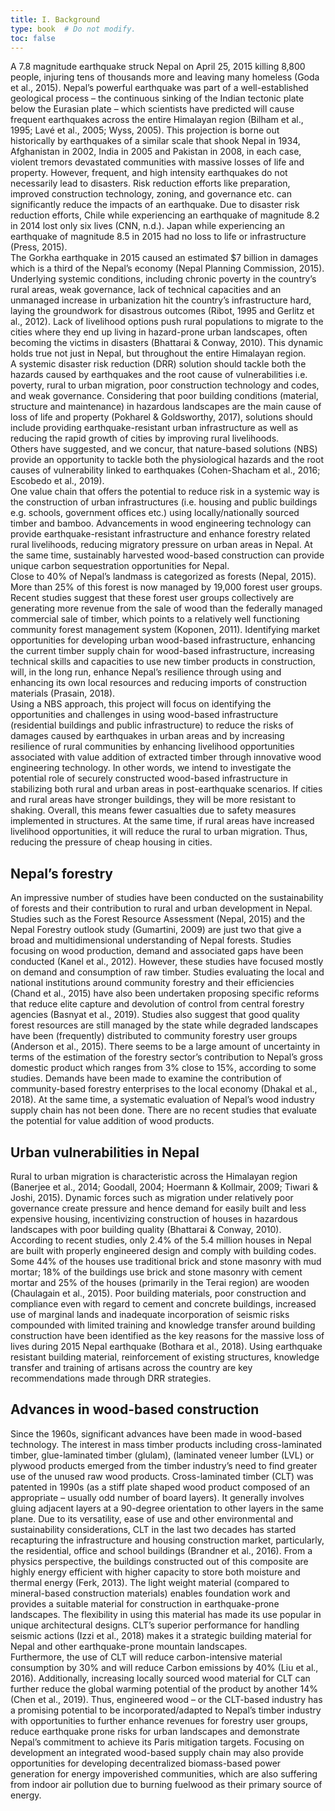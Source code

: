 ```yaml
---
title: I. Background
type: book  # Do not modify.
toc: false
---
```

A 7.8 magnitude earthquake struck Nepal on April 25, 2015 killing 8,800 people, injuring tens of thousands more and leaving many homeless (Goda et al., 2015). 
Nepal’s powerful earthquake was part of a well-established geological process – the continuous sinking of the Indian tectonic plate below the Eurasian plate – 
which scientists have predicted will cause frequent earthquakes across the entire Himalayan region (Bilham et al., 1995; Lavé et al., 2005; Wyss, 2005). 
This projection is borne out historically by earthquakes of a similar scale that shook Nepal in 1934, Afghanistan in 2002, India in 2005 and Pakistan in 2008, 
in each case, violent tremors devastated communities with massive losses of life and property. However, frequent, and high intensity earthquakes do not necessarily 
lead to disasters. Risk reduction efforts like preparation, improved construction technology, zoning, and governance etc. can significantly reduce the impacts of an 
earthquake. Due to disaster risk reduction efforts, Chile while experiencing an earthquake of magnitude 8.2 in 2014 lost only six lives (CNN, n.d.). 
Japan while experiencing an earthquake of magnitude 8.5 in 2015 had no loss to life or infrastructure (Press, 2015).\
The Gorkha earthquake in 2015 caused an estimated $7 billion in damages  which is a third of the Nepal’s economy (Nepal Planning Commission, 2015). 
Underlying systemic conditions, including chronic poverty in the country’s rural areas, weak governance, lack of technical capacities and an unmanaged 
increase in urbanization hit the country’s infrastructure hard, laying the groundwork for disastrous outcomes (Ribot, 1995 and Gerlitz et al., 2012). 
Lack of livelihood options push rural populations to migrate to the cities where they end up living in hazard-prone urban landscapes, often becoming 
the victims in disasters  (Bhattarai & Conway, 2010). This dynamic holds true not just in Nepal, but throughout the entire Himalayan region.\
A systemic disaster risk reduction (DRR) solution should tackle both the hazards caused by earthquakes and the root cause of vulnerabilities i.e. poverty, 
rural to urban migration, poor construction technology and codes, and weak governance. Considering that poor building conditions (material, structure and 
maintenance) in hazardous landscapes are the main cause of loss of life and property (Pokharel & Goldsworthy, 2017), solutions should include providing 
earthquake-resistant urban infrastructure as well as reducing the rapid growth of cities by improving rural livelihoods. \
Others have suggested, and we concur, that nature-based solutions (NBS) provide an opportunity to tackle both the physiological hazards and the root 
causes of vulnerability linked to earthquakes (Cohen-Shacham et al., 2016; Escobedo et al., 2019).\
One value chain that offers the potential to reduce risk in a systemic way is the construction of urban infrastructures (i.e. housing and public buildings 
e.g. schools, government offices etc.) using locally/nationally sourced timber and bamboo. Advancements in wood engineering technology can provide 
earthquake-resistant infrastructure and enhance forestry related rural livelihoods, reducing migratory pressure on urban areas in Nepal. 
At the same time, sustainably harvested wood-based construction can provide unique carbon sequestration opportunities for Nepal.\
Close to 40% of Nepal’s landmass is categorized as forests (Nepal, 2015). More than 25% of this forest is now managed by 19,000 forest user groups. 
Recent studies suggest that these forest user groups collectively are generating more revenue from the sale of wood than the federally managed 
commercial sale of timber, which points to a relatively well functioning community forest management system (Koponen, 2011). Identifying market 
opportunities for developing urban wood-based infrastructure, enhancing the current timber supply chain for wood-based infrastructure, increasing 
technical skills and capacities to use new timber products in construction, will, in the long run, enhance Nepal’s resilience through using and 
enhancing its own local resources and reducing imports of construction  materials (Prasain, 2018).\
Using a NBS approach, this project will focus on identifying the opportunities and challenges in using wood-based infrastructure (residential buildings 
and public infrastructure) to reduce the risks of damages caused by earthquakes in urban areas and by increasing resilience of rural communities by 
enhancing livelihood opportunities associated with value addition of extracted timber through innovative wood engineering technology. In other words, 
we intend to investigate the potential role of securely constructed wood-based infrastructure in stabilizing both rural and urban areas in post-earthquake 
scenarios. If cities and rural areas have stronger buildings, they will be more resistant to shaking. Overall, this means fewer casualties due to safety 
measures implemented in structures. At the same time, if rural areas have increased livelihood opportunities, it will reduce the rural to urban migration. 
Thus, reducing the pressure of cheap housing in cities.

## Nepal’s forestry

An impressive number of studies have been conducted on the sustainability of forests and their contribution to rural and urban 
development in Nepal. Studies such as the Forest Resource Assessment (Nepal, 2015) and the Nepal Forestry outlook study (Gumartini, 2009) are just 
two  that give a broad and multidimensional understanding of Nepal forests. Studies focusing on wood production, demand and associated gaps have been 
conducted (Kanel et al., 2012). However, these studies have focused mostly on demand and consumption of raw timber. Studies evaluating the local and 
national institutions around community forestry and their efficiencies (Chand et al., 2015) have also been undertaken proposing specific reforms that 
reduce elite capture and devolution of control from central forestry agencies (Basnyat et al., 2019). Studies also suggest that good quality forest 
resources are still managed by the state while degraded landscapes have been (frequently) distributed to community forestry user groups (Anderson et al., 2015). 
There seems to be a large amount of uncertainty in terms of the estimation of the forestry sector’s contribution to Nepal’s gross domestic product which 
ranges from 3% close to 15%, according to some studies. Demands have been made to examine the contribution of community-based forestry enterprises to the 
local economy (Dhakal et al., 2018). At the same time, a systematic evaluation of Nepal’s wood industry supply chain has not been done. There are no recent 
studies that evaluate the potential for value addition of wood products.

## Urban vulnerabilities in Nepal

Rural to urban migration is characteristic across the Himalayan region (Banerjee et al., 2014; Goodall, 2004; 
Hoermann & Kollmair, 2009; Tiwari & Joshi, 2015). Dynamic forces such as migration under relatively poor governance create pressure and hence demand for 
easily built and less expensive housing, incentivizing construction of houses in hazardous landscapes with poor building quality (Bhattarai & Conway, 2010). 
According to recent studies, only 2.4% of the 5.4 million houses in Nepal are built with properly engineered design and comply with building codes. 
Some 44% of the houses use traditional brick and stone masonry with mud mortar; 18% of the buildings use brick and stone masonry with cement mortar 
and 25% of the houses (primarily in the Terai region) are wooden (Chaulagain et al., 2015).  Poor building materials, poor construction and compliance 
even with regard to cement and concrete buildings, increased use of marginal lands and inadequate incorporation of seismic risks compounded with limited 
training and knowledge transfer around building construction have been identified as the key reasons for the massive loss of lives during 2015 Nepal 
earthquake (Bothara et al., 2018). Using earthquake resistant building material, reinforcement of existing structures, knowledge transfer and training 
of artisans across the country are key recommendations made through DRR strategies.

## Advances in wood-based construction

Since the 1960s, significant advances have been made in wood-based technology. The interest in mass timber products 
including cross-laminated timber, glue-laminated timber (glulam), (laminated veneer lumber (LVL) or plywood products emerged from the timber industry’s 
need to find greater use of the unused raw wood products. Cross-laminated timber (CLT) was patented in 1990s (as a stiff plate shaped wood product 
composed of an appropriate – usually odd number of board layers). It generally involves gluing adjacent layers at a 90-degree orientation to other 
layers in the same plane. Due to its versatility, ease of use and other environmental and sustainability considerations, CLT in the last two decades 
has started recapturing the infrastructure and housing construction market, particularly, the residential, office and school buildings (Brandner et al., 2016). 
From a physics perspective, the buildings constructed out of this composite are highly energy efficient with higher capacity to store both moisture 
and thermal energy (Ferk, 2013). The light weight material (compared to mineral-based construction materials) enables foundation work and provides 
a suitable material for construction in earthquake-prone landscapes. The flexibility in using this material has made its use popular in unique architectural 
designs. CLT’s superior performance for handling seismic actions (Izzi et al., 2018) makes it a strategic building material for Nepal and other earthquake-prone
mountain landscapes.\
Furthermore, the use of CLT will reduce carbon-intensive material consumption by 30% and will reduce Carbon emissions by 40% (Liu et al., 2016). 
Additionally, increasing locally sourced wood material for CLT  can further reduce the global warming potential of the product by another 14% 
(Chen et al., 2019). Thus, engineered wood – or the CLT-based industry has a promising potential to be incorporated/adapted to Nepal’s timber industry with 
opportunities to further enhance revenues for forestry user groups, reduce earthquake prone risks for urban landscapes and demonstrate Nepal’s commitment to 
achieve its Paris mitigation targets. Focusing on development an integrated wood-based supply chain may also provide opportunities for developing decentralized 
biomass-based power generation for energy impoverished communities, which are also suffering from indoor air pollution due to burning fuelwood as their primary 
source of energy.

